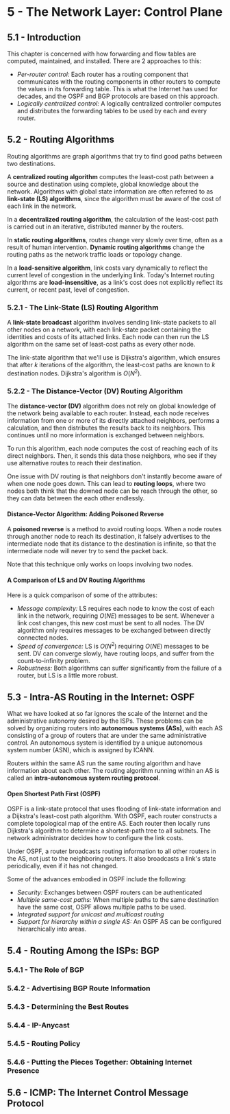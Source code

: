 # 5 - The Network Layer: Control Plane

## 5.1 - Introduction

This chapter is concerned with how forwarding and flow tables are computed, maintained, and installed. There are 2 approaches to this:
- *Per-router control:* Each router has a routing component that communicates with the routing components in other routers to compute the values in its forwarding table. This is what the Internet has used for decades, and the OSPF and BGP protocols are based on this approach.
- *Logically centralized control:* A logically centralized controller computes and distributes the forwarding tables to be used by each and every router.

## 5.2 - Routing Algorithms

Routing algorithms are graph algorithms that try to find good paths between two destinations.

A **centralized routing algorithm** computes the least-cost path between a source and destination using complete, global knowledge about the network. Algorithms with global state information are often referred to as **link-state (LS) algorithms**, since the algorithm must be aware of the cost of each link in the network.

In a **decentralized routing algorithm**, the calculation of the least-cost path is carried out in an iterative, distributed manner by the routers.

In **static routing algorithms**, routes change very slowly over time, often as a result of human intervention. **Dynamic routing algorithms** change the routing paths as the network traffic loads or topology change.

In a **load-sensitive algorithm**, link costs vary dynamically to reflect the current level of congestion in the underlying link. Today's Internet routing algorithms are **load-insensitive**, as a link's cost does not explicitly reflect its current, or recent past, level of congestion.

### 5.2.1 - The Link-State (LS) Routing Algorithm

A **link-state broadcast** algorithm involves sending link-state packets to all other nodes on a network, with each link-state packet containing the identities and costs of its attached links. Each node can then run the LS algorithm on the same set of least-cost paths as every other node.

The link-state algorithm that we'll use is Dijkstra's algorithm, which ensures that after $k$ iterations of the algorithm, the least-cost paths are known to $k$ destination nodes. Dijkstra's algorithm is $O(N^2)$.

### 5.2.2 - The Distance-Vector (DV) Routing Algorithm

The **distance-vector (DV)** algorithm does not rely on global knowledge of the network being available to each router. Instead, each node receives information from one or more of its directly attached neighbors, performs a calculation, and then distributes the results back to its neighbors. This continues until no more information is exchanged between neighbors.

To run this algorithm, each node computes the cost of reaching each of its direct neighbors. Then, it sends this data those neighbors, who see if they use alternative routes to reach their destination.

One issue with DV routing is that neighbors don't instantly become aware of when one node goes down. This can lead to **routing loops**, where two nodes both think that the downed node can be reach through the other, so they can data between the each other endlessly.

#### Distance-Vector Algorithm: Adding Poisoned Reverse

A **poisoned reverse** is a method to avoid routing loops. When a node routes through another node to reach its destination, it falsely advertises to the intermediate node that its distance to the destination is infinite, so that the intermediate node will never try to send the packet back.

Note that this technique only works on loops involving two nodes.

#### A Comparison of LS and DV Routing Algorithms

Here is a quick comparison of some of the attributes:
- *Message complexity:* LS requires each node to know the cost of each link in the network, requiring $O(NE)$ messages to be sent. Whenever a link cost changes, this new cost must be sent to all nodes. The DV algorithm only requires messages to be exchanged between directly connected nodes.
- *Speed of convergence:* LS is $O(N^2)$ requiring $O(NE)$ messages to be sent. DV can converge slowly, have routing loops, and suffer from the count-to-infinity problem.
- *Robustness:* Both algorithms can suffer significantly from the failure of a router, but LS is a little more robust.

## 5.3 - Intra-AS Routing in the Internet: OSPF

What we have looked at so far ignores the scale of the Internet and the administrative autonomy desired by the ISPs. These problems can be solved by organizing routers into **autonomous systems (ASs)**, with each AS consisting of a group of routers that are under the same administrative control. An autonomous system is identified by a unique autonomous system number (ASN), which is assigned by ICANN.

Routers within the same AS run the same routing algorithm and have information about each other. The routing algorithm running within an AS is called an **intra-autonomous system routing protocol**.

#### Open Shortest Path First (OSPF)

OSPF is a link-state protocol that uses flooding of link-state information and a Dijkstra's least-cost path algorithm. With OSPF, each router constructs a complete topological map of the entire AS. Each router then locally runs Dijkstra's algorithm to determine a shortest-path tree to all subnets. The network administrator decides how to configure the link costs.

Under OSPF, a router broadcasts routing information to all other routers in the AS, not just to the neighboring routers. It also broadcasts a link's state periodically, even if it has not changed.

Some of the advances embodied in OSPF include the following:
- *Security:* Exchanges between OSPF routers can be authenticated
- *Multiple same-cost paths:* When multiple paths to the same destination have the same cost, OSPF allows multiple paths to be used.
- *Integrated support for unicast and multicast routing*
- *Support for hierarchy within a single AS:* An OSPF AS can be configured hierarchically into areas.

## 5.4 - Routing Among the ISPs: BGP

### 5.4.1 - The Role of BGP



### 5.4.2 - Advertising BGP Route Information



### 5.4.3 - Determining the Best Routes



### 5.4.4 - IP-Anycast



### 5.4.5 - Routing Policy



### 5.4.6 - Putting the Pieces Together: Obtaining Internet Presence



## 5.6 - ICMP: The Internet Control Message Protocol


